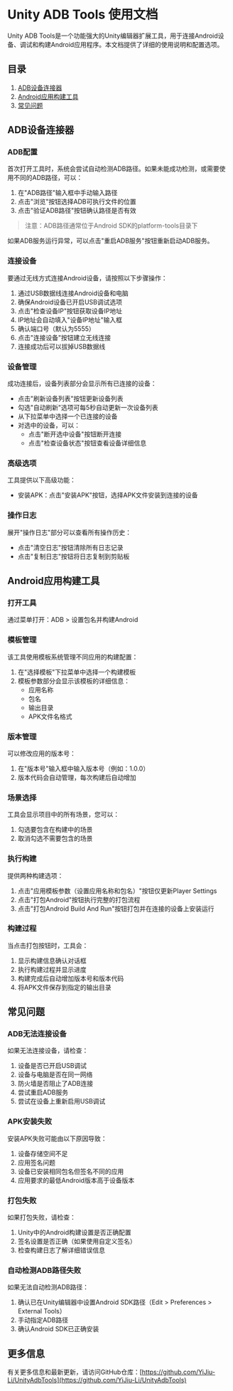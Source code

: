 # Unity ADB Tools 使用文档

Unity ADB Tools是一个功能强大的Unity编辑器扩展工具，用于连接Android设备、调试和构建Android应用程序。本文档提供了详细的使用说明和配置选项。

## 目录
1. [ADB设备连接器](#adb设备连接器)
2. [Android应用构建工具](#android应用构建工具)
3. [常见问题](#常见问题)

## ADB设备连接器

### ADB配置

首次打开工具时，系统会尝试自动检测ADB路径。如果未能成功检测，或需要使用不同的ADB路径，可以：

1. 在"ADB路径"输入框中手动输入路径
2. 点击"浏览"按钮选择ADB可执行文件的位置
3. 点击"验证ADB路径"按钮确认路径是否有效

> 注意：ADB路径通常位于Android SDK的platform-tools目录下

如果ADB服务运行异常，可以点击"重启ADB服务"按钮重新启动ADB服务。

### 连接设备

要通过无线方式连接Android设备，请按照以下步骤操作：

1. 通过USB数据线连接Android设备和电脑
2. 确保Android设备已开启USB调试选项
3. 点击"检查设备IP"按钮获取设备IP地址
4. IP地址会自动填入"设备IP地址"输入框
5. 确认端口号（默认为5555）
6. 点击"连接设备"按钮建立无线连接
7. 连接成功后可以拔掉USB数据线

### 设备管理

成功连接后，设备列表部分会显示所有已连接的设备：

- 点击"刷新设备列表"按钮更新设备列表
- 勾选"自动刷新"选项可每5秒自动更新一次设备列表
- 从下拉菜单中选择一个已连接的设备
- 对选中的设备，可以：
  - 点击"断开选中设备"按钮断开连接
  - 点击"检查设备状态"按钮查看设备详细信息

### 高级选项

工具提供以下高级功能：

- 安装APK：点击"安装APK"按钮，选择APK文件安装到连接的设备

### 操作日志

展开"操作日志"部分可以查看所有操作历史：

- 点击"清空日志"按钮清除所有日志记录
- 点击"复制日志"按钮将日志复制到剪贴板

## Android应用构建工具

### 打开工具

通过菜单打开：ADB > 设置包名并构建Android

### 模板管理

该工具使用模板系统管理不同应用的构建配置：

1. 在"选择模板"下拉菜单中选择一个构建模板
2. 模板参数部分会显示该模板的详细信息：
   - 应用名称
   - 包名
   - 输出目录
   - APK文件名格式

### 版本管理

可以修改应用的版本号：

1. 在"版本号"输入框中输入版本号（例如：1.0.0）
2. 版本代码会自动管理，每次构建后自动增加

### 场景选择

工具会显示项目中的所有场景，您可以：

1. 勾选要包含在构建中的场景
2. 取消勾选不需要包含的场景

### 执行构建

提供两种构建选项：

1. 点击"应用模板参数（设置应用名称和包名）"按钮仅更新Player Settings
2. 点击"打包Android"按钮执行完整的打包流程
3. 点击"打包Android Build And Run"按钮打包并在连接的设备上安装运行

### 构建过程

当点击打包按钮时，工具会：

1. 显示构建信息确认对话框
2. 执行构建过程并显示进度
3. 构建完成后自动增加版本号和版本代码
4. 将APK文件保存到指定的输出目录

## 常见问题

### ADB无法连接设备

如果无法连接设备，请检查：

1. 设备是否已开启USB调试
2. 设备与电脑是否在同一网络
3. 防火墙是否阻止了ADB连接
4. 尝试重启ADB服务
5. 尝试在设备上重新启用USB调试

### APK安装失败

安装APK失败可能由以下原因导致：

1. 设备存储空间不足
2. 应用签名问题
3. 设备已安装相同包名但签名不同的应用
4. 应用要求的最低Android版本高于设备版本

### 打包失败

如果打包失败，请检查：

1. Unity中的Android构建设置是否正确配置
2. 签名设置是否正确（如果使用自定义签名）
3. 检查构建日志了解详细错误信息

### 自动检测ADB路径失败

如果无法自动检测ADB路径：

1. 确认已在Unity编辑器中设置Android SDK路径（Edit > Preferences > External Tools）
2. 手动指定ADB路径
3. 确认Android SDK已正确安装

## 更多信息

有关更多信息和最新更新，请访问GitHub仓库：[https://github.com/YiJiu-Li/UnityAdbTools](https://github.com/YiJiu-Li/UnityAdbTools)

